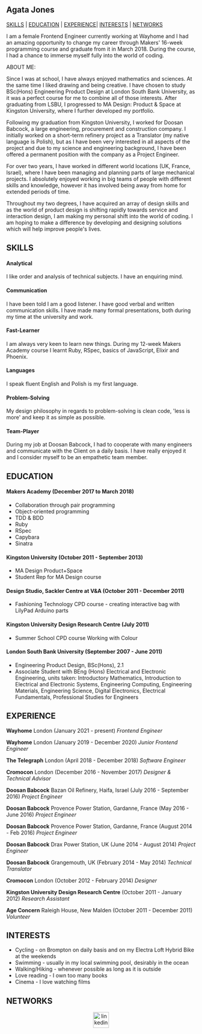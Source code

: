 ## Agata Jones

[SKILLS](#skills) | [EDUCATION](#education) | [EXPERIENCE](#experience)| [INTERESTS](#interests) | [NETWORKS](#networks)

I am a female Frontend Engineer currently working at Wayhome and I had an amazing opportunity to change my career through Makers' 16-week programming course and graduate from it in March 2018. During the course, I had a chance to immerse myself fully into the world of coding.

ABOUT ME:

Since I was at school, I have always enjoyed mathematics and sciences. At the same time I liked drawing and being creative. I have chosen to study BSc(Hons) Engineering Product Design at London South Bank University, as it was a perfect course for me to combine all of those interests. After graduating from LSBU, I progressed to MA Design: Product & Space at Kingston University, where I further developed my portfolio.

Following my graduation from Kingston University, I worked for Doosan Babcock, a large engineering, procurement and construction company. I initially worked on a short-term refinery project as a Translator (my native language is Polish), but as I have been very interested in all aspects of the project and due to my science and engineering background, I have been offered a permanent position with the company as a Project Engineer.

For over two years, I have worked in different world locations (UK, France, Israel), where I have been managing and planning parts of large mechanical projects. I absolutely enjoyed working in big teams of people with different skills and knowledge, however it has involved being away from home for extended periods of time.

Throughout my two degrees, I have acquired an array of design skills and as the world of product design is shifting rapidly towards service and interaction design, I am making my personal shift into the world of coding. I am hoping to make a difference by developing and designing solutions which will help improve people's lives.

## SKILLS

#### Analytical

I like order and analysis of technical subjects. I have an enquiring mind.

#### Communication

I have been told I am a good listener. I have good verbal and written communication skills. I have made many formal presentations, both during my time at the university and work.

#### Fast-Learner

I am always very keen to learn new things. During my 12-week Makers Academy course I learnt Ruby, RSpec, basics of JavaScript, Elixir and Phoenix.

#### Languages

I speak fluent English and Polish is my first language.

#### Problem-Solving

My design philosophy in regards to problem-solving is clean code, 'less is more' and keep it as simple as possible.

#### Team-Player

During my job at Doosan Babcock, I had to cooperate with many engineers and communicate with the Client on a daily basis. I have really enjoyed it and I consider myself to be an empathetic team member.

## EDUCATION

#### Makers Academy (December 2017 to March 2018)

- Collaboration through pair programming
- Object-oriented programming
- TDD & BDD
- Ruby
- RSpec
- Capybara
- Sinatra

#### Kingston University (October 2011 - September 2013)

- MA Design Product+Space
- Student Rep for MA Design course

#### Design Studio, Sackler Centre at V&A (October 2011 - December 2011)

- Fashioning Technology CPD course - creating interactive bag with
  LilyPad Arduino parts

#### Kingston University Design Research Centre (July 2011)

- Summer School CPD course Working with Colour

#### London South Bank University (September 2007 - June 2011)

- Engineering Product Design, BSc(Hons), 2.1
- Associate Student with BEng (Hons) Electrical and Electronic Engineering, units taken:
  Introductory Mathematics, Introduction to Electrical and Electronic Systems, Engineering
  Computing, Engineering Materials, Engineering Science, Digital Electronics, Electrical Fundamentals,
  Professional Studies for Engineers

## EXPERIENCE

**Wayhome** London (January 2021 - present) _Frontend Engineer_

**Wayhome** London (January 2019 - December 2020) _Junior Frontend Engineer_

**The Telegraph** London (April 2018 - December 2018) _Software Engineer_

**Cromocon** London (December 2016 - November 2017) _Designer & Technical Advisor_

**Doosan Babcock** Bazan Oil Refinery, Haifa, Israel (July 2016 - September 2016) _Project Engineer_

**Doosan Babcock** Provence Power Station, Gardanne, France (May 2016 - June 2016) _Project Engineer_

**Doosan Babcock** Provence Power Station, Gardanne, France (August 2014 - Feb 2016) _Project Engineer_

**Doosan Babcock** Drax Power Station, UK (June 2014 - August 2014) _Project Engineer_

**Doosan Babcock** Grangemouth, UK (February 2014 - May 2014) _Technical Translator_

**Cromocon** London (October 2012 - February 2014) _Designer_

**Kingston University Design Research Centre** (October 2011 - January 2012) _Research Assistant_

**Age Concern** Raleigh House, New Malden (October 2011 - December 2011) _Volunteer_

## INTERESTS

- Cycling - on Brompton on daily basis and on my Electra Loft Hybrid Bike at the weekends
- Swimming - usually in my local swimming pool, desirably in the ocean
- Walking/Hiking - whenever possible as long as it is outside
- Love reading - I own too many books
- Cinema - I love watching films

## NETWORKS

<p align="center">

<a href="https://www.linkedin.com/in/agatajones/">
<img src="https://www.iconfinder.com/data/icons/free-social-icons/67/linkedin_circle_color-512.png" alt="linkedin" hspace="50" height="42" width="42"></a>

</p>
